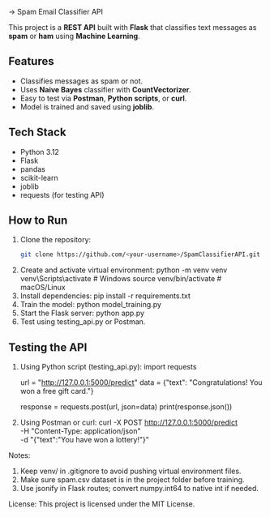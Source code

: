 -> Spam Email Classifier API

This project is a **REST API** built with **Flask** that classifies text messages as **spam** or **ham** using **Machine Learning**.

## Features
- Classifies messages as spam or not.
- Uses **Naive Bayes** classifier with **CountVectorizer**.
- Easy to test via **Postman**, **Python scripts**, or **curl**.
- Model is trained and saved using **joblib**.

## Tech Stack
- Python 3.12
- Flask
- pandas
- scikit-learn
- joblib
- requests (for testing API)

## How to Run
1. Clone the repository:
   ```bash
   git clone https://github.com/<your-username>/SpamClassifierAPI.git
2. Create and activate virtual environment:
   python -m venv venv
   venv\Scripts\activate   # Windows
   source venv/bin/activate # macOS/Linux
3. Install dependencies:
   pip install -r requirements.txt
4. Train the model:
   python model_training.py
5. Start the Flask server:
   python app.py
6. Test using testing_api.py or Postman.

## Testing the API
1. Using Python script (testing_api.py):
   import requests
   
   url = "http://127.0.0.1:5000/predict"
   data = {"text": "Congratulations! You won a free gift card."}

   response = requests.post(url, json=data)
   print(response.json())

2. Using Postman or curl:
   curl -X POST http://127.0.0.1:5000/predict \
   -H "Content-Type: application/json" \
   -d "{\"text\":\"You have won a lottery!\"}"


Notes:
1. Keep venv/ in .gitignore to avoid pushing virtual environment files.
2. Make sure spam.csv dataset is in the project folder before training.
3. Use jsonify in Flask routes; convert numpy.int64 to native int if needed.


License:
This project is licensed under the MIT License.



